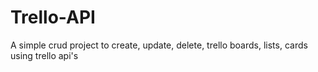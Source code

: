 # Trello-API
A simple crud project to create, update, delete, trello boards, lists, cards using trello api's
